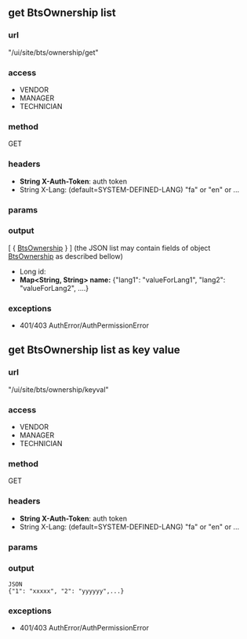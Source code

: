 ## get BtsOwnership list ##
### url ###
"/ui/site/bts/ownership/get"
### access ###
* VENDOR
* MANAGER
* TECHNICIAN
### method ###
GET
### headers ###
* **String X-Auth-Token**: auth token
* String X-Lang: (default=SYSTEM-DEFINED-LANG) "fa" or "en" or ... 
### params ###

### output ###
[ { <a href='/admin/document/show/dtos#BtsOwnership'>BtsOwnership</a> } ] (the JSON list may contain fields of object <a href='/admin/document/show/dtos#BtsOwnership'>BtsOwnership</a> as described bellow)
* Long id:
* **Map&lt;String, String&gt; name:** {"lang1": "valueForLang1", "lang2": "valueForLang2", ....}
### exceptions ###
* 401/403 AuthError/AuthPermissionError




## get BtsOwnership list as key value ##
### url ###
"/ui/site/bts/ownership/keyval"
### access ###
* VENDOR
* MANAGER
* TECHNICIAN
### method ###
GET
### headers ###
* **String X-Auth-Token**: auth token
* String X-Lang: (default=SYSTEM-DEFINED-LANG) "fa" or "en" or ...
### params ###

### output ###
    JSON
    {"1": "xxxxx", "2": "yyyyyy",...}
### exceptions ###
* 401/403 AuthError/AuthPermissionError
